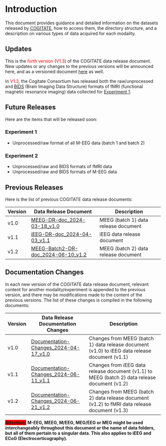 # Introduction

This document provides guidance and detailed information on the datasets released by <a href="https://www.arc-cogitate.com" target="_blank">COGITATE</a>, how to access them, the directory structure, and a description on various types of data acquired for each modality.

## Updates

This is the <span style="color:red;">forth version</span> (<span style="color:red;">V1.3</span>) of the COGITATE data release document. New updates or any changes to the previous versions will be announced here, and as a versioned document <a href="https://github.com/Cogitate-consortium/cogitate-data/tree/main/assets/" target="_blank">here</a> as well.

In <span style="color:red;">V1.3</span>, the Cogitate Consortium has released both the raw/unprocessed and <a href="https://bids-specification.readthedocs.io/en/stable/" target="_blank">BIDS</a> (Brain Imaging Data Structure) formats of fMRI (functional magnetic resonance imaging) data collected for [Experiment 1](02_overview.md#experiment-1-conscious-perception).

## Future Releases

Here are the items that will be released soon:

### Experiment 1

* Unprocessed/raw format of all M-EEG data (batch 1 and batch 2)

### Experiment 2

* Unprocessed/raw and BIDS formats of fMRI data
* Unprocessed/raw and BIDS formats of M-EEG data

## Previous Releases

Here is the list of previous COGITATE data release documents:

| Version | Data Release Document | Description |
| --- | --- | --- |
| v1.0 | <a href="https://github.com/Cogitate-consortium/cogitate-data/blob/main/assets/documentation/MEEG-DR-doc_2024-03-18_v1.0.pdf" target="_blank">MEEG-DR-doc_2024-03-18_v1.0</a> | MEEG (batch 1) data release document |
| v1.1 | <a href="https://github.com/Cogitate-consortium/cogitate-data/blob/main/assets/documentation/iEEG-DR-doc_2024-04-03_v1.1.pdf" target="_blank">iEEG-DR-doc_2024-04-03_v1.1</a> | iEEG data release document |
| v1.2 | <a href="https://github.com/Cogitate-consortium/cogitate-data/blob/main/assets/documentation/MEEG-Batch2-DR-doc_2024-06-10_v1.2.pdf" target="_blank">MEEG-Batch2-DR-doc_2024-06-10_v1.2</a> | MEEG (batch 2) data release document |

## Documentation Changes

In each new version of the COGITATE data release document, relevant content for another modality/experiment is appended to the previous version, and there may be modifications made to the content of the previous versions. The list of these changes is compiled in the following documents:

| Version | Data Release Documentation Changes | Description |
| --- | --- | --- |
| v1.0 | <a href="https://github.com/Cogitate-consortium/cogitate-data/blob/main/assets/documentation/Documentation-Changes_2024-04-17_v1.0.pdf" target="_blank">Documentation-Changes_2024-04-17_v1.0</a> | Changes from MEEG (batch 1) data release document (v1.0) to iEEG data release document (v1.1) |
| v1.1 | <a href="https://github.com/Cogitate-consortium/cogitate-data/blob/main/assets/documentation/Documentation-Changes_2024-06-11_v1.1.pdf" target="_blank">Documentation-Changes_2024-06-11_v1.1</a> | Changes from iEEG data release document (v1.1) to MEEG (batch 2) data release document (v1.2) |
| v1.2 | <a href="" target="_blank">Documentation-Changes_2024-06-21_v1.2</a> | Changes from MEEG (batch 2) data release document (v1.2) to fMRI data release document (v1.3) |

<span style="background-color: red"><b>Attention:</b></span>
**M-EEG, MEEG, M/EEG, MEG/EEG or MEG might be used interchangeably throughout this document or the name of data folders, but all of them pertain to a singular data. This also applies to iEEG and ECoG (Electrocorticography).**

